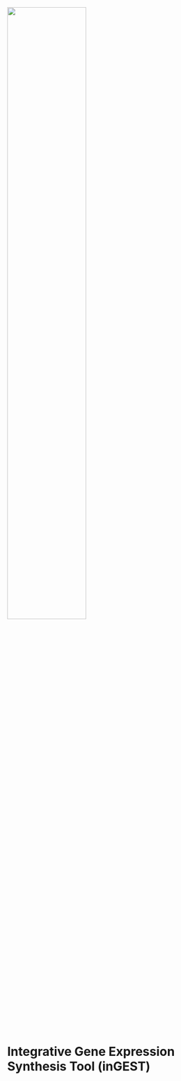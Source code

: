 <a href="https://ncems.psu.edu/">
  <img src="https://ncems.psu.edu/wp-content/uploads/2024/02/psu-ncems_logo-wordmark-white33.png" style="width: 60%;">
</a>

# Integrative Gene Expression Synthesis Tool (inGEST)


